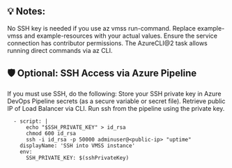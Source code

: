 

## 💡 Notes:
  No SSH key is needed if you use az vmss run-command.
  Replace example-vmss and example-resources with your actual values.
  Ensure the service connection has contributor permissions.
  The AzureCLI@2 task allows running direct commands via az CLI.

## 🛡️ Optional: SSH Access via Azure Pipeline
If you must use SSH, do the following:
Store your SSH private key in Azure DevOps Pipeline secrets (as a secure variable or secret file).
Retrieve public IP of Load Balancer via CLI.
Run ssh from the pipeline using the private key.

      - script: |
          echo "$SSH_PRIVATE_KEY" > id_rsa
          chmod 600 id_rsa
          ssh -i id_rsa -p 50000 adminuser@<public-ip> "uptime"
        displayName: 'SSH into VMSS instance'
        env:
          SSH_PRIVATE_KEY: $(sshPrivateKey)

